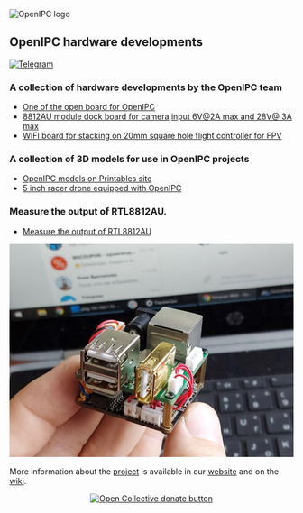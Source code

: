 ![OpenIPC logo][logo]

## OpenIPC hardware developments 

[![Telegram](https://openipc.org/images/telegram_button.svg)][telegram]

### A collection of hardware developments by the OpenIPC team

- [One of the open board for OpenIPC](board_hi3516ev200)
- [8812AU module dock board for camera,input 6V@2A max and 28V@ 3A max](/module_38x38_r8812au_6v2a)
- [WIFI board for stacking on 20mm square hole flight controller for FPV](WIFI-BOARD)

### A collection of 3D models for use in OpenIPC projects

- [OpenIPC models on Printables site](https://www.printables.com/search/models?q=tag:openipc)
- [5 inch racer drone equipped with OpenIPC](OpenIPC-5inchRacer)

### Measure the output of RTL8812AU.
- [Measure the output of RTL8812AU](spectram)
  
![start](photo_2020-09-03_15-48-08.jpg)

More information about the [project][project] is available in our [website][website]
and on the [wiki][wiki].

<p align="center">
<a href="https://opencollective.com/openipc/contribute/backer-14335/checkout" target="_blank"><img src="https://opencollective.com/webpack/donate/button@2x.png?color=blue" width="250" alt="Open Collective donate button"></a>
</p>


[firmware]: https://github.com/openipc/firmware/
[logo]: https://openipc.org/assets/openipc-logo-black.svg
[mit]: https://opensource.org/license/mit/
[opencollective]: https://opencollective.com/openipc
[paypal]: https://www.paypal.com/donate/?hosted_button_id=C6F7UJLA58MBS
[project]: https://github.com/openipc/
[telegram]: https://t.me/OpenIPC
[website]: https://openipc.org/
[wiki]: https://github.com/openipc/wiki/
